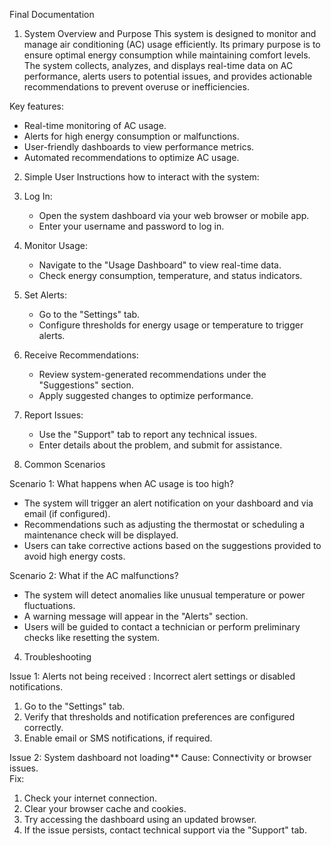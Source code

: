 Final Documentation

 1. System Overview and Purpose
This system is designed to monitor and manage air conditioning (AC) usage efficiently. Its primary purpose is to ensure optimal energy consumption while maintaining comfort levels. The system collects, analyzes, and displays real-time data on AC performance, alerts users to potential issues, and provides actionable recommendations to prevent overuse or inefficiencies.

Key features:
- Real-time monitoring of AC usage.
- Alerts for high energy consumption or malfunctions.
- User-friendly dashboards to view performance metrics.
- Automated recommendations to optimize AC usage.

 2. Simple User Instructions 
    how to interact with the system:

1. Log In: 
   - Open the system dashboard via your web browser or mobile app.
   - Enter your username and password to log in.

2. Monitor Usage:
   - Navigate to the "Usage Dashboard" to view real-time data.
   - Check energy consumption, temperature, and status indicators.

3. Set Alerts:
   - Go to the "Settings" tab.
   - Configure thresholds for energy usage or temperature to trigger alerts.

4. Receive Recommendations:
   - Review system-generated recommendations under the "Suggestions" section.
   - Apply suggested changes to optimize performance.

5. Report Issues:
   - Use the "Support" tab to report any technical issues.
   - Enter details about the problem, and submit for assistance.

 3. Common Scenarios

Scenario 1: What happens when AC usage is too high?
- The system will trigger an alert notification on your dashboard and via email (if configured).
- Recommendations such as adjusting the thermostat or scheduling a maintenance check will be displayed.
- Users can take corrective actions based on the suggestions provided to avoid high energy costs.

Scenario 2: What if the AC malfunctions?
- The system will detect anomalies like unusual temperature or power fluctuations.
- A warning message will appear in the "Alerts" section.
- Users will be guided to contact a technician or perform preliminary checks like resetting the system.


4. Troubleshooting

Issue 1: Alerts not being received
: Incorrect alert settings or disabled notifications.  

1. Go to the "Settings" tab.
2. Verify that thresholds and notification preferences are configured correctly.
3. Enable email or SMS notifications, if required.

Issue 2: System dashboard not loading**
Cause: Connectivity or browser issues.  
Fix:
1. Check your internet connection.
2. Clear your browser cache and cookies.
3. Try accessing the dashboard using an updated browser.
4. If the issue persists, contact technical support via the "Support" tab.

   

